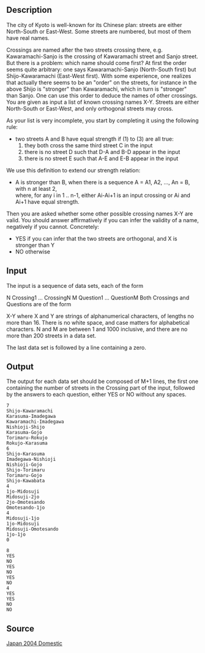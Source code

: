 <h2>Description</h2><p>The city of Kyoto is well-known for its Chinese plan: streets are either North-South or East-West. Some streets are numbered, but most of them have real names. 
</p>Crossings are named after the two streets crossing there, e.g. Kawaramachi-Sanjo is the crossing of Kawaramachi street and Sanjo street. But there is a problem: which name should come first? At first the order seems quite arbitrary: one says Kawaramachi-Sanjo (North-South first) but Shijo-Kawaramachi (East-West first). With some experience, one realizes that actually there seems to be an "order" on the streets, for instance in the above Shijo is "stronger" than Kawaramachi, which in turn is "stronger" than Sanjo. One can use this order to deduce the names of other crossings. 
You are given as input a list of known crossing names X-Y. Streets are either North-South or East-West, and only orthogonal streets may cross. 

As your list is very incomplete, you start by completing it using the following rule: 
<ul><li>two streets A and B have equal strength if (1) to (3) are all true: 
<br><ol><li>they both cross the same third street C in the input 
<br></li><li>there is no street D such that D-A and B-D appear in the input 
<br></li><li>there is no street E such that A-E and E-B appear in the input </li></ol></li></ul><p>
</p>We use this definition to extend our strength relation: 
<ul><li>A is stronger than B, when there is a sequence A = A1, A2, ..., An = B, with n at least 2, 
<br>where, for any i in 1 .. n-1, either Ai-Ai+1 is an input crossing or Ai and Ai+1 have equal strength. </li></ul><p>
</p>Then you are asked whether some other possible crossing names X-Y are valid. You should answer affirmatively if you can infer the validity of a name, negatively if you cannot. Concretely: 
<ul><li>YES if you can infer that the two streets are orthogonal, and X is stronger than Y 
<br></li><li>NO otherwise </li></ul><h2>Input</h2><p>The input is a sequence of data sets, each of the form 
</p>
N
Crossing1
...
CrossingN
M
Question1
...
QuestionM
Both Crossings and Questions are of the form 

X-Y 
where X and Y are strings of alphanumerical characters, of lengths no more than 16. There is no white space, and case matters for alphabetical characters. 
N and M are between 1 and 1000 inclusive, and there are no more than 200 streets in a data set. 

The last data set is followed by a line containing a zero. 

<h2>Output</h2><p>The output for each data set should be composed of M+1 lines, the first one containing the number of streets in the Crossing part of the input, followed by the answers to each question, either YES or NO without any spaces. </p><pre><code class="language-input1">7
Shijo-Kawaramachi
Karasuma-Imadegawa
Kawaramachi-Imadegawa
Nishioji-Shijo
Karasuma-Gojo
Torimaru-Rokujo
Rokujo-Karasuma
6
Shijo-Karasuma
Imadegawa-Nishioji
Nishioji-Gojo
Shijo-Torimaru
Torimaru-Gojo
Shijo-Kawabata
4
1jo-Midosuji
Midosuji-2jo
2jo-Omotesando
Omotesando-1jo
4
Midosuji-1jo
1jo-Midosuji
Midosuji-Omotesando
1jo-1jo
0
</code></pre><pre><code class="language-output1">8
YES
NO
YES
NO
YES
NO
4
YES
YES
NO
NO
</code></pre><h2>Source</h2><a href="searchproblem?field=source&amp;key=Japan+2004+Domestic">Japan 2004 Domestic</a>